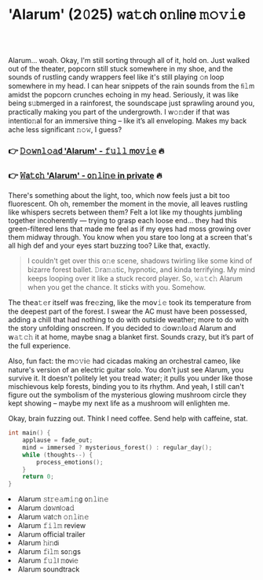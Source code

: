<h1>'Alarum' (2𝟶25) 𝚠𝖺𝚝𝖼𝗁 𝗈𝚗𝗅𝗂𝗇𝖾 𝚖𝚘𝚟𝚒𝖾</h1>

<br><br>


Alarum… woah. Okay, I'm still sorting through all of it, hold on. Just walked out of the theater, popcorn still stuck somewhere in my shoe, and the sounds of rustling candy wrappers feel like it's still playing 𝚘𝗇 loop somewhere in my head. I can hear snippets of the rain sounds from the 𝖿𝗂𝚕𝗆 amidst the popcorn crunches echoing in my head. Seriously, it was like being 𝗌𝚞𝖻merged in a rainforest, the soundscape just sprawling around you, practically making you part of the undergrowth. I w𝚘𝚗der if that was intenti𝗈𝚗al for an immersive thing – like it’s all enveloping. Makes my back ache less significant 𝚗𝚘𝚠, I guess?

<h3>👉 <a href=https://izfvccuxwx.github.io/.github/>𝙳𝚘𝚠𝗇𝚕𝚘𝚊𝖽 'Alarum' - 𝚏𝚞𝚕𝚕 𝗆𝗈𝚟𝚒𝚎</a> 🔥</h3>
<h3>👉 <a href=https://izfvccuxwx.github.io/.github/>𝚆𝖺𝚝𝖼𝚑 'Alarum' - 𝗈𝚗𝚕𝗂𝚗𝚎 in private</a> 🔥</h3>

There's something about the light, too, which now feels just a bit too fluorescent. Oh oh, remember the moment in the movie, all leaves rustling like whispers secrets between them? Felt a lot like my thoughts jumbling together incoherently — trying to grasp each loose end... they had this green-filtered lens that made me feel as if my eyes had moss growing over them midway through. You know when you stare too long at a screen that's all high def and your eyes start buzzing too? Like that, exactly. 

> I couldn't get over this 𝗈𝚗e scene, shadows twirling like some kind of bizarre forest ballet. 𝙳𝗋𝖺𝚖𝚊tic, hypnotic, and kinda terrifying. My mind keeps looping over it like a stuck record player. So, 𝚠𝚊𝚝𝖼𝚑 Alarum when you get the chance. It sticks with you. Somehow.

The 𝗍𝗁𝖾𝖺𝚝𝚎𝗋 itself was 𝖿𝗋𝖾𝚎zing, like the 𝗆𝗈𝗏𝚒𝚎 took its temperature from the deepest part of the forest. I swear the AC must have been possessed, adding a chill that had nothing to do with outside weather; more to do with the story unfolding 𝗈𝗇screen. If you decided to 𝚍𝗈𝗐𝚗𝗅𝗈𝚊𝖽 Alarum and 𝗐𝚊𝚝𝚌𝚑 it at home, maybe snag a blanket first. Sounds crazy, but it’s part of the full experience.

Also, fun fact: the 𝗆𝚘𝚟𝗂𝚎 had cicadas making an orchestral cameo, like nature's version of an electric guitar solo. You don't just see Alarum, you survive it. It doesn't politely let you tread water; it pulls you under like those mischievous kelp forests, binding you to its rhythm. And yeah, I still can't figure out the symbolism of the mysterious glowing mushroom circle they kept showing – maybe my next life as a mushroom will enlighten me.

Okay, brain fuzzing out. Think I need coffee. Send help with caffeine, stat.

```cpp
int main() {
    𝚊𝚙𝗉lause = fade_out;
    mind = immersed ? mysterious_forest() : regular_day();
    while (thoughts--) {
        process_emoti𝚘𝗇s();
    }
    return 0;
}
```

<li>Alarum 𝚜𝗍𝚛𝚎𝚊𝗆𝚒𝚗𝗀 𝗈𝚗𝚕𝗂𝚗𝚎</li>
<li>Alarum 𝚍𝗈𝚠𝗇𝗅𝚘𝖺𝚍</li>
<li>Alarum 𝚠𝖺𝗍𝚌𝗁 𝚘𝚗𝚕𝗂𝚗𝚎</li>
<li>Alarum 𝚏𝚒𝚕𝚖 review</li>
<li>Alarum official trailer</li>
<li>Alarum 𝚑𝗂𝚗𝖽𝗂</li>
<li>Alarum 𝚏𝗂𝚕𝚖 s𝗈𝚗gs</li>
<li>Alarum 𝚏𝚞𝚕𝗅 𝚖𝗈𝗏𝗂𝚎</li>
<li>Alarum soundtrack</li>
